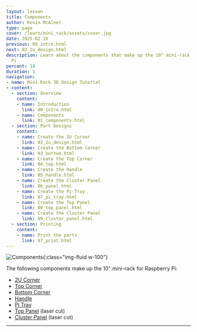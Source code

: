 ```yaml
---
layout: lesson
title: Components
author: Kevin McAleer
type: page
cover: /learn/mini_rack/assets/cover.jpg
date: 2025-02-16
previous: 00_intro.html
next: 02_2u_design.html
description: Learn about the components that make up the 10" mini-rack for Raspberry
  Pi
percent: 18
duration: 1
navigation:
- name: Mini-Rack 3D Design Tutorial
- content:
  - section: Overview
    content:
    - name: Introduction
      link: 00_intro.html
    - name: Components
      link: 01_components.html
  - section: Part Designs
    content:
    - name: Create the 2U Corner
      link: 02_2u_design.html
    - name: Create the Bottom Corner
      link: 03_bottom.html
    - name: Create the Top Corner
      link: 04_top.html
    - name: Create the Handle
      link: 05_handle.html
    - name: Create the Cluster Panel
      link: 06_panel.html
    - name: Create the Pi-Tray
      link: 07_pi_tray.html
    - name: Create the Top Panel
      link: 08_top_panel.html
    - name: Create the Cluster Panel
      link: 09_cluster_panel.html
  - section: Printing
    content:
    - name: Print the parts
      link: 07_print.html
---
```



![Components](/learn/mini_rack/assets/components.jpg){:class="img-fluid w-100"}

The following components make up the 10" mini-rack for Raspberry Pi:

- [2U Corner](02_2u_design)
- [Top Corner](04_top)
- [Bottom Corner](03_bottom)
- [Handle](05_handle)
- [Pi Tray](07_pi_tray)
- [Top Panel](08_top_panel) (laser cut)
- [Cluster Panel](09_cluster_panel) (laser cut)

---
